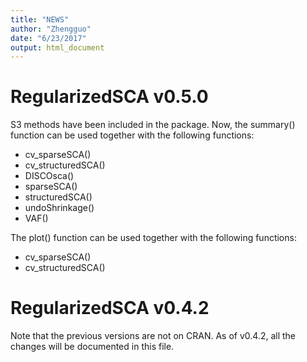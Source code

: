 ```yaml
---
title: "NEWS"
author: "Zhengguo"
date: "6/23/2017"
output: html_document
---
```

# RegularizedSCA v0.5.0
S3 methods have been included in the package. Now, the summary() function can be used together with the following functions:

+ cv_sparseSCA()
+ cv_structuredSCA()
+ DISCOsca()
+ sparseSCA()
+ structuredSCA()
+ undoShrinkage()
+ VAF()

The plot() function can be used together with the following functions:

+ cv_sparseSCA()
+ cv_structuredSCA()

# RegularizedSCA v0.4.2
Note that the previous versions are not on CRAN. As of v0.4.2, all the changes will be documented in this file.
